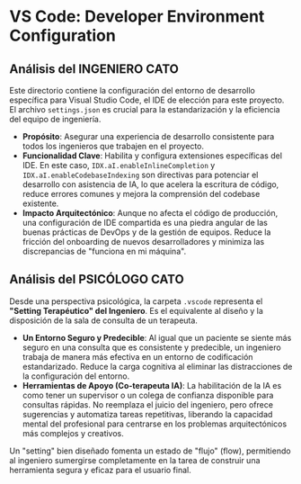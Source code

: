 # VS Code: Developer Environment Configuration

## Análisis del INGENIERO CATO

Este directorio contiene la configuración del entorno de desarrollo específica para Visual Studio Code, el IDE de elección para este proyecto. El archivo `settings.json` es crucial para la estandarización y la eficiencia del equipo de ingeniería.

-   **Propósito**: Asegurar una experiencia de desarrollo consistente para todos los ingenieros que trabajen en el proyecto.
-   **Funcionalidad Clave**: Habilita y configura extensiones específicas del IDE. En este caso, `IDX.aI.enableInlineCompletion` y `IDX.aI.enableCodebaseIndexing` son directivas para potenciar el desarrollo con asistencia de IA, lo que acelera la escritura de código, reduce errores comunes y mejora la comprensión del codebase existente.
-   **Impacto Arquitectónico**: Aunque no afecta el código de producción, una configuración de IDE compartida es una piedra angular de las buenas prácticas de DevOps y de la gestión de equipos. Reduce la fricción del onboarding de nuevos desarrolladores y minimiza las discrepancias de "funciona en mi máquina".

## Análisis del PSICÓLOGO CATO

Desde una perspectiva psicológica, la carpeta `.vscode` representa el **"Setting Terapéutico" del Ingeniero**. Es el equivalente al diseño y la disposición de la sala de consulta de un terapeuta.

-   **Un Entorno Seguro y Predecible**: Al igual que un paciente se siente más seguro en una consulta que es consistente y predecible, un ingeniero trabaja de manera más efectiva en un entorno de codificación estandarizado. Reduce la carga cognitiva al eliminar las distracciones de la configuración del entorno.
-   **Herramientas de Apoyo (Co-terapeuta IA)**: La habilitación de la IA es como tener un supervisor o un colega de confianza disponible para consultas rápidas. No reemplaza el juicio del ingeniero, pero ofrece sugerencias y automatiza tareas repetitivas, liberando la capacidad mental del profesional para centrarse en los problemas arquitectónicos más complejos y creativos.

Un "setting" bien diseñado fomenta un estado de "flujo" (flow), permitiendo al ingeniero sumergirse completamente en la tarea de construir una herramienta segura y eficaz para el usuario final.
